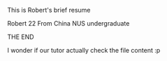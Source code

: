 This is Robert's brief resume

Robert
22
From China
NUS undergraduate

THE END

I wonder if our tutor actually check the file content :p

